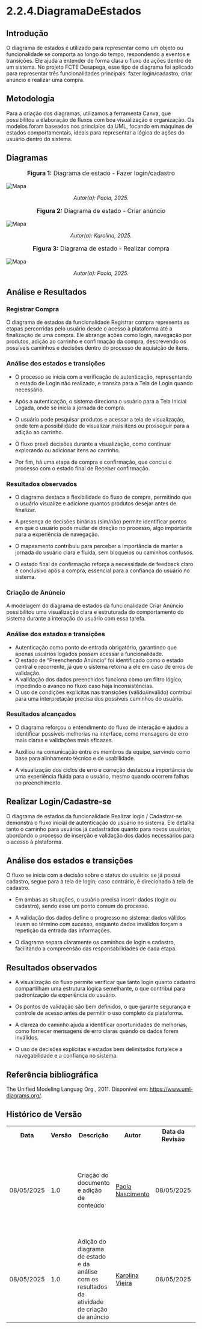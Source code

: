 # 2.2.4.DiagramaDeEstados

## Introdução

O diagrama de estados é utilizado para representar como um objeto ou funcionalidade se comporta ao longo do tempo, respondendo a eventos e transições. Ele ajuda a entender de forma clara o fluxo de ações dentro de um sistema. No projeto FCTE Desapega, esse tipo de diagrama foi aplicado para representar três funcionalidades principais: fazer login/cadastro, criar anúncio e realizar uma compra.


## Metodologia

Para a criação dos diagramas, utilizamos a ferramenta Canva, que possibilitou a elaboração de fluxos com boa visualização e organização. Os modelos foram baseados nos princípios da UML, focando em máquinas de estados comportamentais, ideais para representar a lógica de ações do usuário dentro do sistema.

## Diagramas

<div align="center">
    <font size="3"><p style="text-align: center"><b>Figura 1:</b> Diagrama de estado - Fazer login/cadastro</p></font>
</div>

![Mapa](../assets/diagram_estado_compra.png)

<p align="center"><em>Autor(a): Paola, 2025.</em></p>


<div align="center">
    <font size="3"><p style="text-align: center"><b>Figura 2:</b> Diagrama de estado - Criar anúncio</p></font>
</div>

![Mapa](../assets/Diagrama_estado_anuncio.png)

<p align="center"><em>Autor(a): Karolina, 2025.</em></p>


<div align="center">
    <font size="3"><p style="text-align: center"><b>Figura 3:</b> Diagrama de estado - Realizar compra</p></font>
</div>

![Mapa](../assets/diagram_estado_login_cadastro.png)

<p align="center"><em>Autor(a): Paola, 2025.</em></p>


## Análise e Resultados

### **Registrar Compra**
O diagrama de estados da funcionalidade Registrar compra representa as etapas percorridas pelo usuário desde o acesso à plataforma até a finalização de uma compra. Ele abrange ações como login, navegação por produtos, adição ao carrinho e confirmação da compra, descrevendo os possíveis caminhos e decisões dentro do processo de aquisição de itens.



### **Análise dos estados e transições**

- O processo se inicia com a verificação de autenticação, representando o estado de Login não realizado, e transita para a Tela de Login quando necessário.

- Após a autenticação, o sistema direciona o usuário para a Tela Inicial Logada, onde se inicia a jornada de compra.

- O usuário pode pesquisar produtos e acessar a tela de visualização, onde tem a possibilidade de visualizar mais itens ou prosseguir para a adição ao carrinho.

- O fluxo prevê decisões durante a visualização, como continuar explorando ou adicionar itens ao carrinho.

- Por fim, há uma etapa de compra e confirmação, que conclui o processo com o estado final de Receber confirmação.

### **Resultados observados**

- O diagrama destaca a flexibilidade do fluxo de compra, permitindo que o usuário visualize e adicione quantos produtos desejar antes de finalizar.

- A presença de decisões binárias (sim/não) permite identificar pontos em que o usuário pode mudar de direção no processo, algo importante para a experiência de navegação.

- O mapeamento contribuiu para perceber a importância de manter a jornada do usuário clara e fluida, sem bloqueios ou caminhos confusos.

- O estado final de confirmação reforça a necessidade de feedback claro e conclusivo após a compra, essencial para a confiança do usuário no sistema.

### **Criação de Anúncio**
A modelagem do diagrama de estados da funcionalidade Criar Anúncio possibilitou uma visualização clara e estruturada do comportamento do sistema durante a interação do usuário com essa tarefa.

### **Análise dos estados e transições**

- Autenticação como ponto de entrada obrigatório, garantindo que apenas usuários logados possam acessar a funcionalidade.
- O estado de “Preenchendo Anúncio” foi identificado como o estado central e recorrente, já que o sistema retorna a ele em caso de erros de validação.
- A validação dos dados preenchidos funciona como um filtro lógico, impedindo o avanço no fluxo caso haja inconsistências.
- O uso de condições explícitas nas transições (válido/inválido) contribui para uma interpretação precisa dos possíveis caminhos do usuário.

### **Resultados alcançados**

- O diagrama reforçou o entendimento do fluxo de interação e ajudou a identificar possíveis melhorias na interface, como mensagens de erro mais claras e validações mais eficazes.

- Auxiliou na comunicação entre os membros da equipe, servindo como base para alinhamento técnico e de usabilidade.

- A visualização dos ciclos de erro e correção destacou a importância de uma experiência fluida para o usuário, mesmo quando ocorrem falhas no preenchimento.

## **Realizar Login/Cadastre-se**

O diagrama de estados da funcionalidade Realizar login / Cadastrar-se demonstra o fluxo inicial de autenticação do usuário no sistema. Ele detalha tanto o caminho para usuários já cadastrados quanto para novos usuários, abordando o processo de inserção e validação dos dados necessários para o acesso à plataforma.

## **Análise dos estados e transições**

O fluxo se inicia com a decisão sobre o status do usuário: se já possui cadastro, segue para a tela de login; caso contrário, é direcionado à tela de cadastro.

- Em ambas as situações, o usuário precisa inserir dados (login ou cadastro), sendo esse um ponto comum do processo.

- A validação dos dados define o progresso no sistema: dados válidos levam ao término com sucesso, enquanto dados inválidos forçam a repetição da entrada das informações.

- O diagrama separa claramente os caminhos de login e cadastro, facilitando a compreensão das responsabilidades de cada etapa.

## **Resultados observados**

- A visualização do fluxo permite verificar que tanto login quanto cadastro compartilham uma estrutura lógica semelhante, o que contribui para padronização da experiência do usuário.

- Os pontos de validação são bem definidos, o que garante segurança e controle de acesso antes de permitir o uso completo da plataforma.

- A clareza do caminho ajuda a identificar oportunidades de melhorias, como fornecer mensagens de erro claras quando os dados forem inválidos.

- O uso de decisões explícitas e estados bem delimitados fortalece a navegabilidade e a confiança no sistema.

## Referência bibliográfica

The Unified Modeling Languag Org., 2011. Disponível em: https://www.uml-diagrams.org/.


## Histórico de Versão

<div align="center">
    <table>
        <tr>
            <th>Data</th>
            <th>Versão</th>
            <th>Descrição</th>
            <th>Autor</th>
            <th>Data da Revisão</th>
            <th>Revisor</th>
            <th>Descrição de Revisão</th>
        </tr>
        <tr>
            <td>08/05/2025</td>
            <td>1.0</td>
            <td>Criação do documento e adição de conteúdo</td>
            <td><a href="https://github.com/paolaalim">Paola Nascimento</a></td>
            <td>08/05/2025</td>
            <td><a href="https://github.com/Karolina91">Karolina Vieira</a></td>
            <td>Revisado os diagramas de estado das funcionalidades Criar anúncio, Registrar compra e Realizar login/cadastro. Também foram revisados os textos das seções de introdução e metodologia, garantindo maior clareza e coerência com os objetivos do projeto.</td>
        </tr>
                <tr>
            <td>08/05/2025</td>
            <td>1.0</td>
            <td>Adição do diagrama de estado e da análise com os resultados da atividade de criação de anúncio</td>
            <td><a href="https://github.com/karolina91">Karolina Vieira</a></td>
            <td>08/05/2025</td>
            <td><a href="https://github.com/paolaalim">Paola Nascimento</a></td>
            <td>DESCRICAO_DO_REVISOR</td>
        </tr>
    </table>
</div>
